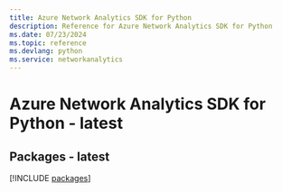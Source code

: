 ```yaml
---
title: Azure Network Analytics SDK for Python
description: Reference for Azure Network Analytics SDK for Python
ms.date: 07/23/2024
ms.topic: reference
ms.devlang: python
ms.service: networkanalytics
---
```

# Azure Network Analytics SDK for Python - latest
## Packages - latest
[!INCLUDE [packages](network-analytics-index.md)]